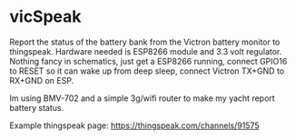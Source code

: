 # vicSpeak
Report the status of the battery bank from the Victron battery monitor to thingspeak. Hardware needed is ESP8266 module and 3.3 volt regulator.
Nothing fancy in schematics, just get a ESP8266 running, connect GPIO16 to RESET so it can wake up from deep sleep, connect Victron TX+GND to RX+GND on ESP.

Im using BMV-702 and a simple 3g/wifi router to make my yacht report battery status.

Example thingspeak page: https://thingspeak.com/channels/91575


